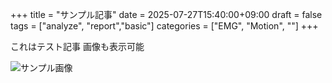 +++
title = "サンプル記事"
date = 2025-07-27T15:40:00+09:00
draft = false
tags = ["analyze", "report","basic"]
categories = ["EMG", "Motion", ""]
+++

これはテスト記事
画像も表示可能

![サンプル画像](imgs/sample.png)
